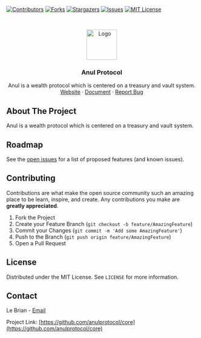 [![Contributors][contributors-shield]][contributors-url]
[![Forks][forks-shield]][forks-url]
[![Stargazers][stars-shield]][stars-url]
[![Issues][issues-shield]][issues-url]
[![MIT License][license-shield]][license-url]


<!-- PROJECT LOGO -->
<br />
<p align="center">
  <a href="https://github.com/anulprotocol/core">
    <img src="https://avatars.githubusercontent.com/u/105942111?s=400&u=9584e0dcd5705651476bdab8a169f8b566cfa7e3&v=4" alt="Logo" width="80" height="80">
  </a>

<h3 align="center">Anul Protocol</h3>

  <p align="center">
    Anul is a wealth protocol which is centered on a treasury and vault system.
    <br />
    <a href="https://anul.lol">Website</a>
    ·
    <a href="https://docs.anul.lol">Document</a>
    ·
    <a href="https://github.com/anulprotocol/core/issues">Report Bug</a>
  </p>
</p>


<!-- ABOUT THE PROJECT -->
## About The Project

Anul is a wealth protocol which is centered on a treasury and vault system.

<!-- ROADMAP -->
## Roadmap

See the [open issues](https://github.com/anulprotocol/core/issues) for a list of proposed features (and known issues).



<!-- CONTRIBUTING -->
## Contributing

Contributions are what make the open source community such an amazing place to be learn, inspire, and create. Any contributions you make are **greatly appreciated**.

1. Fork the Project
2. Create your Feature Branch (`git checkout -b feature/AmazingFeature`)
3. Commit your Changes (`git commit -m 'Add some AmazingFeature'`)
4. Push to the Branch (`git push origin feature/AmazingFeature`)
5. Open a Pull Request



<!-- LICENSE -->
## License

Distributed under the MIT License. See `LICENSE` for more information.


<!-- CONTACT -->
## Contact

Le Brian - [Email](mailto:lebrian@aeslabs.xyz)

Project Link: [https://github.com/anulprotocol/core](https://github.com/anulprotocol/core)


<!-- MARKDOWN LINKS & IMAGES -->
<!-- https://www.markdownguide.org/basic-syntax/#reference-style-links -->
[contributors-shield]: https://img.shields.io/github/contributors/anulprotocol/core.svg?style=for-the-badge
[contributors-url]: https://github.com/anulprotocol/core/graphs/contributors
[forks-shield]: https://img.shields.io/github/forks/anulprotocol/core.svg?style=for-the-badge
[forks-url]: https://github.com/anulprotocol/core/network/members
[stars-shield]: https://img.shields.io/github/stars/anulprotocol/core.svg?style=for-the-badge
[stars-url]: https://github.com/anulprotocol/core/stargazers
[issues-shield]: https://img.shields.io/github/issues/anulprotocol/core.svg?style=for-the-badge
[issues-url]: https://github.com/anulprotocol/core/issues
[license-shield]: https://img.shields.io/github/license/anulprotocol/core.svg?style=for-the-badge
[license-url]: https://github.com/anulprotocol/core/blob/master/LICENSE.txt